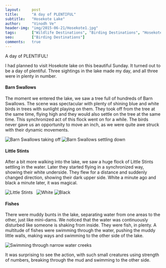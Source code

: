 ```yaml
---
layout:     post
title:      "A day of PLENTIFUL"
subtitle:   "Hosekote Lake"
author:     "Vinodh Ve"
header-img: "img/2015-06-21/Hosekote1.jpg"
tags:       ["Wildlife Destinations", "Birding Destinations", "Hosekote"]
seo:		["Birding Destinations"]
comments:   true
---
```


A day of PLENTIFUL!

I had planned to visit Hosekote lake on this beautiful Sunday. It turned out to be a day of plentiful. Three sightings in the lake made my day, and all three were in plenty in number.

<h4>Barn Swallows</h4>

The moment we entered the lake, we saw a tree full of hundreds of Barn Swallows. The scene was spectacular with plenty of shining blue and white birds in trees with sunlight playing on them. They took off from the tree at the same time, flying high and they would also settle on the tree at the same time. This synchronized act of this flock went on for a while. The birds never gave us an opportunity to move an inch, as we were quite awe struck with their dynamic movements. 

<img src="{{ site.baseurl}}/img/2015-06-21/Hosekote2.jpg" alt="Barn Swallows taking off">
<img src="{{ site.baseurl}}/img/2015-06-21/Hosekote3.jpg" alt="Barn Swallows settling down">

<h4>Little Stints</h4>

After a bit more walking into the lake, we saw a huge flock of Little Stints settling in the water. Later they started flying in a synchronized way, showing their white underside. They flew for a distance and suddenly changed direction, showing their dark upper side. White a minute ago and black a minute later, it was magical. 

<img src="{{ site.baseurl}}/img/2015-06-21/Hosekote4.jpg" alt="Little Stints">
<img src="{{ site.baseurl}}/img/2015-06-21/Hosekote5.jpg" alt="">
<img src="{{ site.baseurl}}/img/2015-06-21/Hosekote6.jpg" alt="">
<img src="{{ site.baseurl}}/img/2015-06-21/Hosekote7.jpg" alt="White">
<img src="{{ site.baseurl}}/img/2015-06-21/Hosekote8.jpg" alt="Black">

<h4>Fishes</h4>

There were muddy bunts in the lake, separating water from one areas to the other, just like mini-dams. We noticed that the water was continuously disturbed like someone is shaking from inside. They were fish, in plenty. A multitude of fishes were swimming through the water, pushing the muddy little walls, making ways and swimming to the other side of the lake. 

<img src="{{ site.baseurl}}/img/2015-06-21/Hosekote9.jpg" alt="Swimming through narrow water creeks">

It was surprising to see the action, with such small creatures using strength of numbers, breaking through the mud and swimming to the other side.


